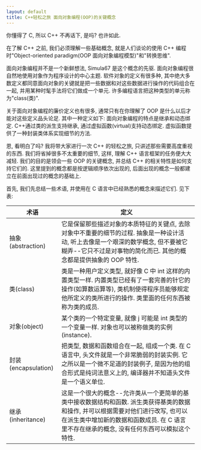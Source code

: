 ```yaml
---
layout: default
title: C++轻松之旅 面向对象编程(OOP)的关键概念
---
```

<p class="paragraph">
你懂得了 C, 所以 C++ 不再话下, 是吗? 也许如此.
</p>

<p class="paragraph">
在了解 C++ 之前, 我们必须理解一些基础概念, 就是人们谈论的使用 C++ 编程时"Object-oriented paradigm(OOP 面向对象编程模型)"和"转换思维".
</p>

<p class="paragraph">
面向对象编程并不是一个新鲜想法, Simula67 是这个概念的先驱. 面向对象编程很自然地使用对象作为程序设计的中心主题. 软件对象的定义有很多种, 其中绝大多数定义都同意面向对象的关键就是把一些数据和对这些数据进行操作的代码组合在一起, 并用某种时髦手法将它们做成一个单元. 许多编程语言把这种类型的单元称为"class(类)".
</p>

<p class="paragraph">
关于面向对象编程的廉价定义也有很多, 通常只有在你理解了 OOP 是什么以后才能对这些定义品头论足. 其中一种定义如下:
     面向对象编程的特点是继承和动态绑定. C++通过类的派生支持继承, 通过虚拟函数(virtual)支持动态绑定. 虚拟函数提供了一种封装类体系实现细节的方法.
</p>

<p class="paragraph">
恩, 看明白了吗? 我将带大家进行一次 C++ 的轻松之旅, 只讲述那些需要高度重视的东西. 我们将省掉很多不太重要的细节, 这样, 理解 C++ 语言框架的任务便大大减轻. 我们的目的是领会一些 OOP 的关键概念, 并总结 C++ 的相关特性是如何支持它们的. 这里提到的概念都是按逻辑顺序依次出现的, 后面出现的概念一般都建立在前面出现过的概念的基础上.
</p>

<p class="paragraph">
首先, 我们先总结一些术语, 并使用在 C 语言中已经熟悉的概念来描述它们. 见下表:
</p>

术语 | 定义
---------------- | ----------------
抽象(abstraction) | 它是保留那些描述对象的本质特征的关键点, 去除对象中不重要的细节的过程. 抽象是一种设计活动, 听上去像是一个艰深的数学概念, 但不要被它糊弄--它只不过是对事物的简化而已. 其他的概念都是提供抽象的 OOP 特性.
类(class) | 类是一种用户定义类型, 就好像 C 中 int 这样的内置类型一样. 内置类型已经有了一套完善的针它的操作(如算数运算等), 类机制使得程序员能够规定他所定义的类所进行的操作. 类里面的任何东西被称为类的成员.
对象(object) | 某个类的一个特定变量, 就像 j 可能是 int 类型的一个变量一样. 对象也可以被称做类的实例(instance).
封装(encapsulation) | 把类型, 数据和函数组合在一起, 组成一个类. 在 C 语言中, 头文件就是一个非常脆弱的封装实例. 它之所以是一个微不足道的封装例子, 是因为他的组合形式是纯词法意义上的, 编译器并不知道头文件是一个语义单位.
继承(inheritance) | 这是一个很大的概念--允许类从一个更简单的基类中接收数据结构和函数. 派生类获得基类的数据和操作, 并可以根据需要对他们进行改写, 也可以在派生类中增加新的数据和函数成员. 在 C 语言里不存在继承的概念, 没有任何东西可以模拟这个特性.
